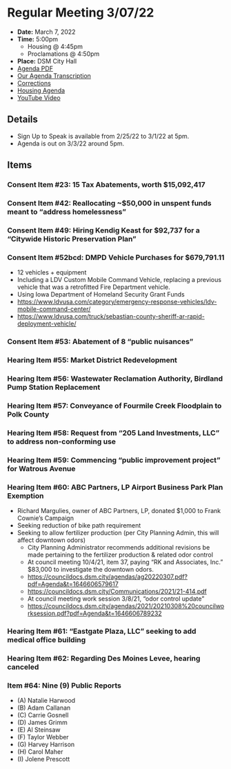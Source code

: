 # Regular Meeting 3/07/22

- **Date:** March 7, 2022
- **Time:** 5:00pm 
    - Housing @ 4:45pm
    - Proclamations @ 4:50pm
- **Place:** DSM City Hall
- [Agenda PDF](https://councildocs.dsm.city/agendas/ag20220307.pdf?pdf=Agenda&t=1646350265302)
- [Our Agenda Transcription](#/view/agenda~2022~transcription~03-07_RM)
- [Corrections](https://councildocs.dsm.city/corrections/20220307%20cap.pdf?pdf=Corrections&t=1646350265302)
- [Housing Agenda](https://councildocs.dsm.city/agendas/mg20220307.pdf?pdf=Housing%20Agendas&t=1646350265302)
- [YouTube Video](https://youtu.be/zWylYDCTWXg)

## Details

- Sign Up to Speak is available from 2/25/22 to 3/1/22 at 5pm.
- Agenda is out on 3/3/22 around 5pm.

## Items

### Consent Item #23: 15 Tax Abatements, worth $15,092,417

### Consent Item #42: Reallocating ~$50,000 in unspent funds meant to “address homelessness”

### Consent Item #49: Hiring Kendig Keast for $92,737 for a “Citywide Historic Preservation Plan”

### Consent Item #52bcd: DMPD Vehicle Purchases for $679,791.11

- 12 vehicles + equipment
- Including a LDV Custom Mobile Command Vehicle, replacing a previous vehicle that was a retrofitted Fire Department vehicle.
- Using Iowa Department of Homeland Security Grant Funds
- https://www.ldvusa.com/category/emergency-response-vehicles/ldv-mobile-command-center/
- https://www.ldvusa.com/truck/sebastian-county-sheriff-ar-rapid-deployment-vehicle/

### Consent Item #53: Abatement of 8 “public nuisances”

### Hearing Item #55: Market District Redevelopment

### Hearing Item #56: Wastewater Reclamation Authority, Birdland Pump Station Replacement

### Hearing Item #57: Conveyance of Fourmile Creek Floodplain to Polk County

### Hearing Item #58: Request from “205 Land Investments, LLC” to address non-conforming use 

### Hearing Item #59: Commencing “public improvement project” for Watrous Avenue

### Hearing Item #60: ABC Partners, LP Airport Business Park Plan Exemption

- Richard Margulies, owner of ABC Partners, LP, donated $1,000 to Frank Cownie’s Campaign
- Seeking reduction of bike path requirement
- Seeking to allow fertilizer production (per City Planning Admin, this will affect downtown odors)
  - City Planning Administrator recommends additional revisions be made pertaining to the fertilizer production & related odor control
  - At council meeting 10/4/21, item 37, paying “RK and Associates, Inc.” $83,000 to investigate the downtown odors.  
  - https://councildocs.dsm.city/agendas/ag20220307.pdf?pdf=Agenda&t=1646606579617
  - https://councildocs.dsm.city/Communications/2021/21-414.pdf
  - At council meeting work session 3/8/21, “odor control update”
  - https://councildocs.dsm.city/agendas/2021/20210308%20councilworksession.pdf?pdf=Agenda&t=1646606789232

### Hearing Item #61: “Eastgate Plaza, LLC” seeking to add medical office building

### Hearing Item #62: Regarding Des Moines Levee, hearing canceled

### Item #64: Nine (9) Public Reports

- (A) Natalie Harwood 
- (B) Adam Callanan 
- (C) Carrie Gosnell 
- (D) James Grimm 
- (E) Al Steinsaw 
- (F) Taylor Webber 
- (G) Harvey Harrison 
- (H) Carol Maher 
- (I) Jolene Prescott 
